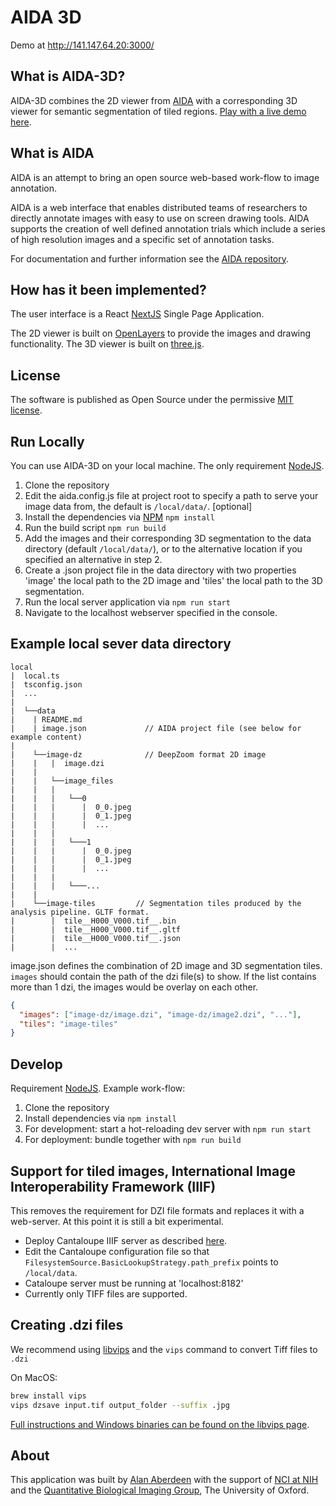 # AIDA 3D

Demo at http://141.147.64.20:3000/

## What is AIDA-3D?

AIDA-3D combines the 2D viewer from [AIDA](https://github.com/alanaberdeen/AIDA) with a corresponding 3D viewer for semantic segmentation of tiled regions. [Play with a live demo here](https://aida-3d.vercel.app/demo).

## What is AIDA

AIDA is an attempt to bring an open source web-based work-flow to image annotation.

AIDA is a web interface that enables distributed teams of researchers to directly annotate images with easy to use on screen drawing tools. AIDA supports the creation of well defined annotation trials which include a series of high resolution images and a specific set of annotation tasks.

For documentation and further information see the [AIDA repository](https://github.com/alanaberdeen/AIDA).

## How has it been implemented?

The user interface is a React [NextJS](https://nextjs.org/) Single Page Application.

The 2D viewer is built on [OpenLayers](https://openlayers.org/) to provide the images and drawing functionality. The 3D viewer is built on [three.js](https://threejs.org/).

## License

The software is published as Open Source under the permissive [MIT license](https://github.com/alanaberdeen/AIDA/blob/master/LICENSE).

## Run Locally

You can use AIDA-3D on your local machine. The only requirement [NodeJS](https://nodejs.org/en/).

1. Clone the repository
2. Edit the aida.config.js file at project root to specify a path to serve your image data from, the default is `/local/data/`. [optional]
3. Install the dependencies via [NPM](https://www.npmjs.com/) `npm install`
4. Run the build script `npm run build`
5. Add the images and their corresponding 3D segmentation to the data directory (default `/local/data/`), or to the alternative location if you specified an alternative in step 2.
6. Create a .json project file in the data directory with two properties 'image' the local path to the 2D image and 'tiles' the local path to the 3D segmentation.
7. Run the local server application via `npm run start`
8. Navigate to the localhost webserver specified in the console.

## Example local sever data directory

```text
local
|  local.ts
|  tsconfig.json
|  ...
|
|  └──data
|    | README.md
|    | image.json             // AIDA project file (see below for example content)
|    
|    └──image-dz              // DeepZoom format 2D image
|    |   |  image.dzi
|    |   
|    |   └──image_files
|    |   |   
|    |   |   └──0
|    |   |      |  0_0.jpeg
|    |   |      |  0_1.jpeg
|    |   |      |  ...
|    |   |
|    |   |   └───1
|    |   |      |  0_0.jpeg
|    |   |      |  0_1.jpeg
|    |   |      |  ...
|    |   |
|    |   |   └───...  
|    |   
|    └──image-tiles         // Segmentation tiles produced by the analysis pipeline. GLTF format.
|        |  tile__H000_V000.tif__.bin
|        |  tile__H000_V000.tif__.gltf
|        |  tile__H000_V000.tif__.json
|        |  ...
```

image.json defines the combination of 2D image and 3D segmentation tiles.
`images` should contain the path of the dzi file(s) to show. If the list contains more than 1 dzi, the images would be overlay on each other.

```json
{
  "images": ["image-dz/image.dzi", "image-dz/image2.dzi", "..."],
  "tiles": "image-tiles"
}
```

## Develop

Requirement [NodeJS](https://nodejs.org/en/).
Example work-flow:

1. Clone the repository
2. Install dependencies via `npm install`
3. For development: start a hot-reloading dev server with `npm run start`
4. For deployment: bundle together with `npm run build`

## Support for tiled images, International Image Interoperability Framework (IIIF)

This removes the requirement for DZI file formats and replaces it with a web-server. At this point it is still a bit experimental.

- Deploy Cantaloupe IIIF server as described [here](https://cantaloupe-project.github.io/).
- Edit the Cantaloupe configuration file so that `FilesystemSource.BasicLookupStrategy.path_prefix` points to `/local/data`.
- Cataloupe server must be running at 'localhost:8182'
- Currently only TIFF files are supported.

## Creating .dzi files

We recommend using [libvips](https://github.com/libvips/libvips) and the `vips` command to convert Tiff files to `.dzi`

On MacOS:

```bash
brew install vips
vips dzsave input.tif output_folder --suffix .jpg
```

[Full instructions and Windows binaries can be found on the libvips page](https://github.com/libvips/libvips?tab=readme-ov-file#install). 

## About

This application was built by [Alan Aberdeen](https://github.com/alanaberdeen) with the support of [NCI at NIH](https://www.nih.gov/about-nih/what-we-do/nih-almanac/national-cancer-institute-nci) and the [Quantitative Biological Imaging Group](http://www.ludwig.ox.ac.uk/jens-rittscher-group-page), The University of Oxford.
